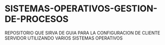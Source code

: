# SISTEMAS-OPERATIVOS-GESTION-DE-PROCESOS
REPOSITORIO QUE SIRVA DE GUIA PARA LA CONFIGURACION DE CLIENTE SERVIDOR UTILIZANDO VARIOS SISTEMAS OPERATIVOS

